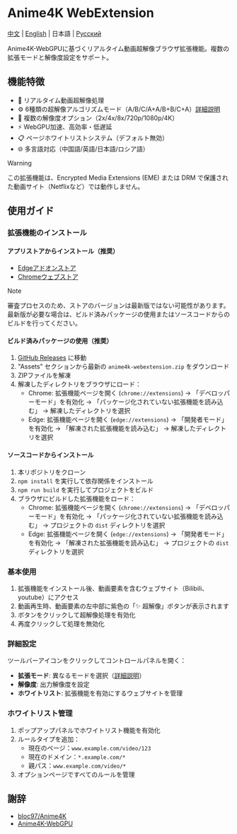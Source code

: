 # Anime4K WebExtension

[中文](./README.md) | [English](./README.en.md) | 日本語 | [Русский](./README.ru.md)

Anime4K-WebGPUに基づくリアルタイム動画超解像ブラウザ拡張機能。複数の拡張モードと解像度設定をサポート。

## 機能特徴

- 🚀 リアルタイム動画超解像処理
- ⚙️ 6種類の超解像アルゴリズムモード（A/B/C/A+A/B+B/C+A）[詳細説明](https://github.com/bloc97/Anime4K/blob/master/md/GLSL_Instructions_Advanced.md)
- 📏 複数の解像度オプション（2x/4x/8x/720p/1080p/4K）
- ⚡ WebGPU加速、高効率・低遅延
- 📋 ページホワイトリストシステム（デフォルト無効）
- 🌐 多言語対応（中国語/英語/日本語/ロシア語）

> [!WARNING]
> この拡張機能は、Encrypted Media Extensions (EME) または DRM で保護された動画サイト（Netflixなど）では動作しません。

## 使用ガイド

### 拡張機能のインストール

#### アプリストアからインストール（推奨）

- [Edgeアドオンストア](https://microsoftedge.microsoft.com/addons/detail/anime4k-webextension/ffopffngebibpmeodlhhkdlaejnmdlam)
- [Chromeウェブストア](https://chromewebstore.google.com/detail/anime4k-webextension/hpmbccepehpoanjpjkamfdpdkbmfmhek)

> [!NOTE]
> 審査プロセスのため、ストアのバージョンは最新版ではない可能性があります。最新版が必要な場合は、ビルド済みパッケージの使用またはソースコードからのビルドを行ってください。

#### ビルド済みパッケージの使用（推奨）

1. [GitHub Releases](https://github.com/chenmozhijin/Anime4K-WebExtension/releases/latest) に移動
2. "Assets" セクションから最新の `anime4k-webextension.zip` をダウンロード
3. ZIPファイルを解凍
4. 解凍したディレクトリをブラウザにロード：
   - Chrome: 拡張機能ページを開く (`chrome://extensions`) → 「デベロッパーモード」を有効化 → 「パッケージ化されていない拡張機能を読み込む」 → 解凍したディレクトリを選択
   - Edge: 拡張機能ページを開く (`edge://extensions`) → 「開発者モード」を有効化 → 「解凍された拡張機能を読み込む」 → 解凍したディレクトリを選択

#### ソースコードからインストール

1. 本リポジトリをクローン
2. `npm install` を実行して依存関係をインストール
3. `npm run build` を実行してプロジェクトをビルド
4. ブラウザにビルドした拡張機能をロード：
   - Chrome: 拡張機能ページを開く (`chrome://extensions`) → 「デベロッパーモード」を有効化 → 「パッケージ化されていない拡張機能を読み込む」 → プロジェクトの `dist` ディレクトリを選択
   - Edge: 拡張機能ページを開く (`edge://extensions`) → 「開発者モード」を有効化 → 「解凍された拡張機能を読み込む」 → プロジェクトの `dist` ディレクトリを選択

### 基本使用

1. 拡張機能をインストール後、動画要素を含むウェブサイト（Bilibili、youtube）にアクセス
2. 動画再生時、動画要素の左中部に紫色の「✨ 超解像」ボタンが表示されます
3. ボタンをクリックして超解像処理を有効化
4. 再度クリックして処理を無効化

### 詳細設定

ツールバーアイコンをクリックしてコントロールパネルを開く：

- **拡張モード**: 異なるモードを選択（[詳細説明](https://github.com/bloc97/Anime4K/blob/master/md/GLSL_Instructions_Advanced.md)）
- **解像度**: 出力解像度を設定
- **ホワイトリスト**: 拡張機能を有効にするウェブサイトを管理

### ホワイトリスト管理

1. ポップアップパネルでホワイトリスト機能を有効化
2. ルールタイプを追加：
   - 現在のページ：`www.example.com/video/123`
   - 現在のドメイン：`*.example.com/*`
   - 親パス：`www.example.com/video/*`
3. オプションページですべてのルールを管理

## 謝辞

- [bloc97/Anime4K](https://github.com/bloc97/Anime4K)
- [Anime4K-WebGPU](https://github.com/Anime4KWebBoost/Anime4K-WebGPU)
